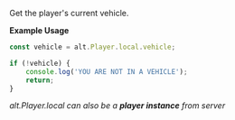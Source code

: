 Get the player's current vehicle.

**Example Usage**

```js
const vehicle = alt.Player.local.vehicle;

if (!vehicle) {
    console.log('YOU ARE NOT IN A VEHICLE');
    return;
}
```

_alt.Player.local can also be a **player instance** from server_
